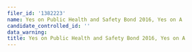 ```yaml
---
filer_id: '1382223'
name: Yes on Public Health and Safety Bond 2016, Yes on A
candidate_controlled_id: ''
data_warning:
title: Yes on Public Health and Safety Bond 2016, Yes on A
---
```


